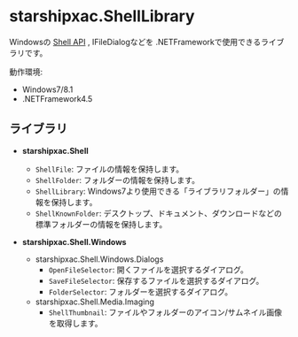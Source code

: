 starshipxac.ShellLibrary
==========================

Windowsの [Shell API](https://msdn.microsoft.com/en-us/library/windows/desktop/ee663298) , IFileDialogなどを .NETFrameworkで使用できるライブラリです。

動作環境:

- Windows7/8.1
- .NETFramework4.5

## ライブラリ

- **starshipxac.Shell**
  - <code>ShellFile</code>: ファイルの情報を保持します。
  - <code>ShellFolder</code>: フォルダーの情報を保持します。
  - <code>ShellLibrary</code>: Windows7より使用できる「ライブラリフォルダー」の情報を保持します。
  - <code>ShellKnownFolder</code>: デスクトップ、ドキュメント、ダウンロードなどの標準フォルダーの情報を保持します。


- **starshipxac.Shell.Windows**
  - starshipxac.Shell.Windows.Dialogs
    - <code>OpenFileSelector</code>: 開くファイルを選択するダイアログ。
    - <code>SaveFileSelector</code>: 保存するファイルを選択するダイアログ。
    - <code>FolderSelector</code>: フォルダーを選択するダイアログ。
  - starshipxac.Shell.Media.Imaging
    - <code>ShellThumbnail</code>: ファイルやフォルダーのアイコン/サムネイル画像を取得します。
